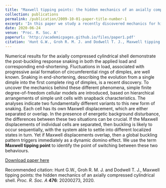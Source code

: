 ```yaml
---
title: "Maxwell tipping points: the hidden mechanics of an axially compressed cylindrical shell"
collection: publications
permalink: /publication/2009-10-01-paper-title-number-1
excerpt: 'In this paper we study a recently discovered mechanics for highly unstable failure of a cylindrical shell under axial compression. We term the onset of this instability the Maxwell Tipping Point'
date: 2020-06-24
venue: 'Proc. R. Soc. A'
paperurl: 'http://academicpages.github.io/files/paper1.pdf'
citation: 'Hunt G.W., Groh R. M. J. and Dodwell T. J., Maxwell tipping points: the hidden mechanics of an axially compressed cylindrical shell. <i>Proc. R. Soc. A</i> <b>476</b>: 20200273, 2020.'
---
```

Numerical results for the axially compressed cylindrical shell demonstrate the post-buckling response snaking in both the applied load and corresponding end-shortening. Fluctuations in load, associated with progressive axial formation of circumferential rings of dimples, are well known. Snaking in end-shortening, describing the evolution from a single dimple into the first complete ring of dimples, is a recent discovery. To uncover the mechanics behind these different phenomena, simple finite degree-of-freedom cellular models are introduced, based on hierarchical arrangements of simple unit cells with snapback characteristics. The analyses indicate two fundamentally different variants to this new form of snaking. Each cell has its own Maxwell displacement, which are either separated or overlap. In the presence of energetic background disturbance, the differences between these two situations can be crucial. If the Maxwell displacements of individual cells are separated, then buckling is likely to occur sequentially, with the system able to settle into different localized states in turn. Yet if Maxwell displacements overlap, then a global buckling pattern triggers immediately as a dynamic domino effect. We use the term **Maxwell tipping point** to identify the point of switching between these two behaviours.

[Download paper here](https://royalsocietypublishing.org/doi/pdf/10.1098/rspa.2020.0273)

Recommended citation: Hunt G.W., Groh R. M. J. and Dodwell T. J., Maxwell tipping points: the hidden mechanics of an axially compressed cylindrical shell. <i>Proc. R. Soc. A</i> **476**: 20200273, 2020.